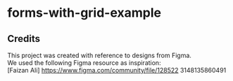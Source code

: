 # forms-with-grid-example

## Credits
This project was created with reference to designs from Figma.  
We used the following Figma resource as inspiration:  
[Faizan Ali] https://www.figma.com/community/file/128522 3148135860491